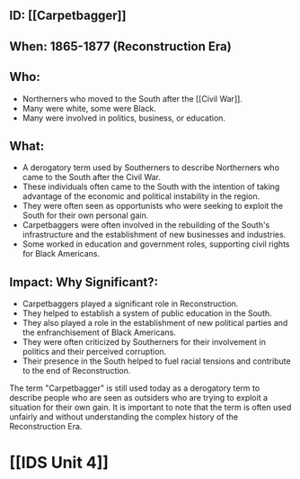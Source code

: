 ## ID: [[Carpetbagger]] 
## When:  1865-1877 (Reconstruction Era)

## Who: 
- Northerners who moved to the South after the [[Civil War]]. 
- Many were white, some were Black.
- Many were involved in politics, business, or education.

## What: 
- A derogatory term used by Southerners to describe Northerners who came to the South after the Civil War.
-  These individuals often came to the South with the intention of taking advantage of the economic and political instability in the region. 
-  They were often seen as opportunists who were seeking to exploit the South for their own personal gain.
-  Carpetbaggers were often involved in the rebuilding of the South's infrastructure and the establishment of new businesses and industries.
-  Some worked in education and government roles, supporting civil rights for Black Americans.

## Impact: Why Significant?:
- Carpetbaggers played a significant role in Reconstruction.
- They helped to establish a system of public education in the South.
-  They also played a role in the establishment of new political parties and the enfranchisement of Black Americans.
- They were often criticized by Southerners for their involvement in politics and their perceived corruption.
- Their presence in the South helped to fuel racial tensions and contribute to the end of Reconstruction.

The term "Carpetbagger" is still used today as a derogatory term to describe people who are seen as outsiders who are trying to exploit a situation for their own gain.  It is important to note that the term is often used unfairly and without understanding the complex history of the Reconstruction Era. 

# [[IDS Unit 4]]